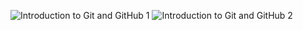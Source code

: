 
![Introduction to Git and GitHub 1](https://user-images.githubusercontent.com/110356648/186875975-f1916514-12ea-48d2-95b2-0927b5b35a30.png)
![Introduction to Git and GitHub 2](https://user-images.githubusercontent.com/110356648/186875986-dff6054d-0d4b-4a35-a628-636c9a07706d.png)
